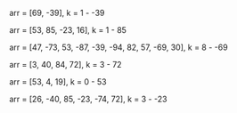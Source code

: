 arr = [69, -39], k = 1 - -39

arr = [53, 85, -23, 16], k = 1 - 85

arr = [47, -73, 53, -87, -39, -94, 82, 57, -69, 30], k = 8 - -69

arr = [3, 40, 84, 72], k = 3 - 72

arr = [53, 4, 19], k = 0 - 53

arr = [26, -40, 85, -23, -74, 72], k = 3 - -23
